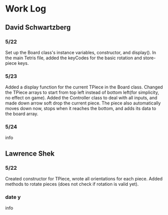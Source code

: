 # Work Log

## David Schwartzberg

### 5/22

Set up the Board class's instance variables, constructor, and display(). 
In the main Tetris file, added the keyCodes for the basic rotation and store-piece keys.

### 5/23

Added a display function for the current TPiece in the Board class. 
Changed the TPiece arrays to start from top left instead of bottom left(for simplicity, no effect on game).
Added the Controller class to deal with all inputs, and made down arrow soft drop the current piece. 
The piece also automatically moves down now, stops when it reaches the bottom, and adds its data to the board array.

### 5/24

info

## Lawrence Shek

### 5/22

Created constructor for TPiece, wrote all orientations for each piece. 
Added methods to rotate pieces (does not check if rotation is valid yet).  

### date y

info
